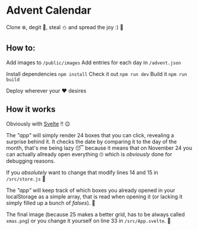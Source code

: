 # Advent Calendar

Clone ❄️, degit 🎁, steal ⛄ and spread the joy :) 🌈

## How to:

Add images to `/public/images`
Add entries for each day in `/advent.json`

Install dependencies `npm install`
Check it out `npm run dev`
Build it `npm run build`

Deploy wherever your ❤️ desires 

## How it works

Obviously with [Svelte](http://www.svelte.dev) !! 😉

The _"app"_ will simply render 24 boxes that you can click, revealing a surprise behind it.
It checks the date by comparing it to the day of the month, that's me being lazy 😴 because it means that on November 24 you can actually allready open everything 🙄 which is _obviously_ done for debugging reasons.

If you _absolutely_ want to change that modify lines 14 and 15 in `/src/store.js` 🥨

The _"app"_ will keep track of which boxes you already opened in your localStorage as a simple array, that is read when opening it (or lacking it simply filled up a bunch of _falses_). 🍒

The final image (because 25 makes a better grid, has to be always called `xmas.png`) or you change it yourself on line 33 in `/src/App.svelte`. 🍿
